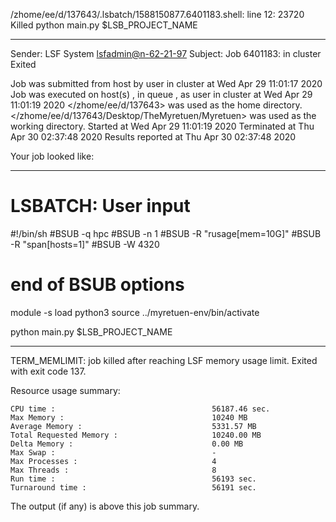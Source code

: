 /zhome/ee/d/137643/.lsbatch/1588150877.6401183.shell: line 12: 23720 Killed                  python main.py $LSB_PROJECT_NAME

------------------------------------------------------------
Sender: LSF System <lsfadmin@n-62-21-97>
Subject: Job 6401183: <NNAgent6NN-Selfplay-100-incremental> in cluster <dcc> Exited

Job <NNAgent6NN-Selfplay-100-incremental> was submitted from host <n-62-27-20> by user <s183905> in cluster <dcc> at Wed Apr 29 11:01:17 2020
Job was executed on host(s) <n-62-21-97>, in queue <hpc>, as user <s183905> in cluster <dcc> at Wed Apr 29 11:01:19 2020
</zhome/ee/d/137643> was used as the home directory.
</zhome/ee/d/137643/Desktop/TheMyretuen/Myretuen> was used as the working directory.
Started at Wed Apr 29 11:01:19 2020
Terminated at Thu Apr 30 02:37:48 2020
Results reported at Thu Apr 30 02:37:48 2020

Your job looked like:

------------------------------------------------------------
# LSBATCH: User input
#!/bin/sh
#BSUB -q hpc
#BSUB -n 1
#BSUB -R "rusage[mem=10G]"
#BSUB -R "span[hosts=1]"
#BSUB -W 4320
# end of BSUB options

module -s load python3
source ../myretuen-env/bin/activate

python main.py $LSB_PROJECT_NAME


------------------------------------------------------------

TERM_MEMLIMIT: job killed after reaching LSF memory usage limit.
Exited with exit code 137.

Resource usage summary:

    CPU time :                                   56187.46 sec.
    Max Memory :                                 10240 MB
    Average Memory :                             5331.57 MB
    Total Requested Memory :                     10240.00 MB
    Delta Memory :                               0.00 MB
    Max Swap :                                   -
    Max Processes :                              4
    Max Threads :                                8
    Run time :                                   56193 sec.
    Turnaround time :                            56191 sec.

The output (if any) is above this job summary.


